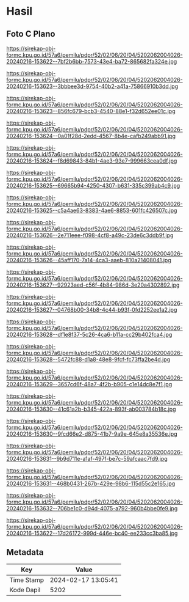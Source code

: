 # Hasil

## Foto C Plano

https://sirekap-obj-formc.kpu.go.id/57a6/pemilu/pdpr/52/02/06/20/04/5202062004026-20240216-153622--7bf2b6bb-7573-43e4-ba72-865682fa324e.jpg

https://sirekap-obj-formc.kpu.go.id/57a6/pemilu/pdpr/52/02/06/20/04/5202062004026-20240216-153623--3bbbee3d-9754-40b2-a41a-75866910b3dd.jpg

https://sirekap-obj-formc.kpu.go.id/57a6/pemilu/pdpr/52/02/06/20/04/5202062004026-20240216-153623--856fc679-bcb3-4540-88e1-f32d652ee01c.jpg

https://sirekap-obj-formc.kpu.go.id/57a6/pemilu/pdpr/52/02/06/20/04/5202062004026-20240216-153624--0a01f28d-2edd-4567-8b4e-cafb249abb91.jpg

https://sirekap-obj-formc.kpu.go.id/57a6/pemilu/pdpr/52/02/06/20/04/5202062004026-20240216-153624--f8d69843-84b1-4ae3-93e7-999663cea0df.jpg

https://sirekap-obj-formc.kpu.go.id/57a6/pemilu/pdpr/52/02/06/20/04/5202062004026-20240216-153625--69665b94-4250-4307-b631-335c399ab4c9.jpg

https://sirekap-obj-formc.kpu.go.id/57a6/pemilu/pdpr/52/02/06/20/04/5202062004026-20240216-153625--c5a4ae63-8383-4ae6-8853-601fc426507c.jpg

https://sirekap-obj-formc.kpu.go.id/57a6/pemilu/pdpr/52/02/06/20/04/5202062004026-20240216-153626--2e711eee-f098-4cf8-a49c-23de6c3ddb9f.jpg

https://sirekap-obj-formc.kpu.go.id/57a6/pemilu/pdpr/52/02/06/20/04/5202062004026-20240216-153626--45aff170-7a14-4ca3-aaeb-810a21408041.jpg

https://sirekap-obj-formc.kpu.go.id/57a6/pemilu/pdpr/52/02/06/20/04/5202062004026-20240216-153627--92923aed-c56f-4b84-986d-3e20a4302892.jpg

https://sirekap-obj-formc.kpu.go.id/57a6/pemilu/pdpr/52/02/06/20/04/5202062004026-20240216-153627--04768b00-34b8-4c44-b93f-0fd2252ee1a2.jpg

https://sirekap-obj-formc.kpu.go.id/57a6/pemilu/pdpr/52/02/06/20/04/5202062004026-20240216-153628--df1e8f37-5c26-4ca6-b11a-cc29b402fca4.jpg

https://sirekap-obj-formc.kpu.go.id/57a6/pemilu/pdpr/52/02/06/20/04/5202062004026-20240216-153628--5472fc88-d1a8-48e8-9fcf-fc73ffa2be4d.jpg

https://sirekap-obj-formc.kpu.go.id/57a6/pemilu/pdpr/52/02/06/20/04/5202062004026-20240216-153629--3657cd6f-48a7-4f2b-b905-c1e14dc8e7f1.jpg

https://sirekap-obj-formc.kpu.go.id/57a6/pemilu/pdpr/52/02/06/20/04/5202062004026-20240216-153630--41c61a2b-b345-422a-893f-ab003784b18c.jpg

https://sirekap-obj-formc.kpu.go.id/57a6/pemilu/pdpr/52/02/06/20/04/5202062004026-20240216-153630--9fcd66e2-d875-41b7-9a9e-645e8a35536e.jpg

https://sirekap-obj-formc.kpu.go.id/57a6/pemilu/pdpr/52/02/06/20/04/5202062004026-20240216-153631--9b9d711e-a1af-497f-be7c-59afcaac7fd9.jpg

https://sirekap-obj-formc.kpu.go.id/57a6/pemilu/pdpr/52/02/06/20/04/5202062004026-20240216-153631--468b0431-267b-429e-98b6-115d55c2e165.jpg

https://sirekap-obj-formc.kpu.go.id/57a6/pemilu/pdpr/52/02/06/20/04/5202062004026-20240216-153632--706be1c0-d94d-4075-a792-960b4bbe0fe9.jpg

https://sirekap-obj-formc.kpu.go.id/57a6/pemilu/pdpr/52/02/06/20/04/5202062004026-20240216-153622--17d26172-999d-446e-bc40-ee233cc3ba85.jpg


## Metadata

| Key        | Value               |
| ---------- | ------------------- |
| Time Stamp | 2024-02-17 13:05:41 |
| Kode Dapil | 5202                |



